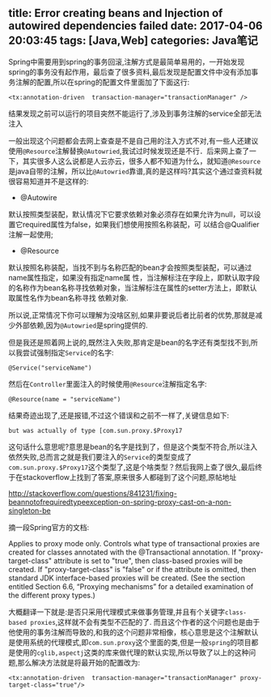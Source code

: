 title: Error creating beans and Injection of autowired dependencies failed
date: 2017-04-06 20:03:45
tags: [Java,Web]
categories: Java笔记
---
Spring中需要用到spring的事务回滚,注解方式是最简单易用的，一开始发现spring的事务没有起作用，最后查了很多资料,最后发现是配置文件中没有添加事务注解的配置,所以在spring的配置文件里面加了下面这行:
```
<tx:annotation-driven  transaction-manager="transactionManager" />
```
结果发现之前可以运行的项目突然不能运行了,涉及到事务注解的service全部无法注入

一般出现这个问题都会去网上查查是不是自己用的注入方式不对,有一些人还建议使用`@Resource`注解替换`@Autowried`,我试过时候发现还是不行．后来网上查了一下，其实很多人这么说都是人云亦云，很多人都不知道为什么，就知道`@Resource`是java自带的注解，所以比`@Autowried`靠谱,真的是这样吗?其实这个通过查资料就很容易知道并不是这样的:
* @Autowire 

默认按照类型装配，默认情况下它要求依赖对象必须存在如果允许为null，可以设置它required属性为false，如果我们想使用按照名称装配，可 以结合@Qualifier注解一起使用;

* @Resource

默认按照名称装配，当找不到与名称匹配的bean才会按照类型装配，可以通过name属性指定，如果没有指定name属 性，当注解标注在字段上，即默认取字段的名称作为bean名称寻找依赖对象，当注解标注在属性的setter方法上，即默认取属性名作为bean名称寻找 依赖对象.

所以说,正常情况下你可以理解为没啥区别,如果非要说后者比前者的优势,那就是减少外部依赖,因为`@Autowried`是spring提供的.

但是我还是照着网上说的,既然注入失败,那肯定是bean的名字还有类型找不到,所以我尝试强制指定`Service`的名字:
```
@Service("serviceName")
```
然后在`Controller`里面注入的时候使用`@Resource`注解指定名字:
```
@Resource(name = "serviceName")
```
结果奇迹出现了,还是报错,不过这个错误和之前不一样了,关键信息如下:
```
but was actually of type [com.sun.proxy.$Proxy17
```
这句话什么意思呢?意思是bean的名字是找到了，但是这个类型不符合,所以注入依然失败,总而言之就是我们要注入的`Service`的类型变成了`com.sun.proxy.$Proxy17`这个类型了,这是个啥类型？然后我网上查了很久,最后终于在stackoverflow上找到了答案,原来很多人都碰到了这个问题,原帖地址
> 
http://stackoverflow.com/questions/841231/fixing-beannotofrequiredtypeexception-on-spring-proxy-cast-on-a-non-singleton-be

摘一段Spring官方的文档:
> 
Applies to proxy mode only. Controls what type of transactional proxies are created for classes annotated with the @Transactional annotation. If "proxy-target-class" attribute is set to "true", then class-based proxies will be created. If "proxy-target-class" is "false" or if the attribute is omitted, then standard JDK interface-based proxies will be created. (See the section entitled Section 6.6, “Proxying mechanisms” for a detailed examination of the different proxy types.)

大概翻译一下就是:是否只采用代理模式来做事务管理,并且有个关键字`class-based proxies`,这样就不会有类型不匹配的了.
而且这个作者的这个问题也是由于他使用的事务注解而导致的,和我的这个问题非常相像，核心意思是这个注解默认是使用系统的代理模式,即`com.sun.proxy`这个里面的类,但是一般`spring`的项目都是使用的`cglib,aspectj`这类的库来做代理的默认实现,所以导致了以上的这种问题,那么解决方法就是将最开始的配置改为:
```
<tx:annotation-driven  transaction-manager="transactionManager" proxy-target-class="true"/>
```
